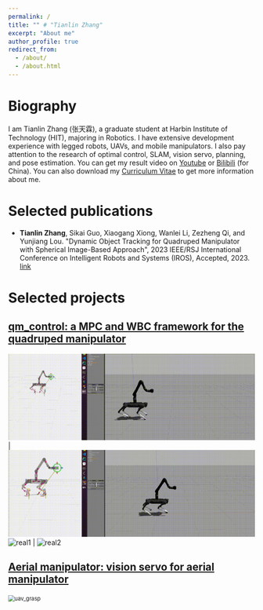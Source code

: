 ```yaml
---
permalink: /
title: "" # "Tianlin Zhang"
excerpt: "About me"
author_profile: true
redirect_from: 
  - /about/
  - /about.html
---
```


# Biography
I am Tianlin Zhang (张天霖), a graduate student at Harbin Institute of Technology (HIT), majoring in Robotics. 
I have extensive development experience with legged robots, UAVs, and mobile manipulators. 
I also pay attention to the research of optimal control, SLAM, vision servo, planning, and pose estimation. 
You can get my result video on [Youtube](https://www.youtube.com/channel/UCRsGxiYkqGvwHsZz1F8rHug) or [Bilibili](https://space.bilibili.com/3289375) (for China). 
You can also download my [Curriculum Vitae](https://skywoodsz.github.io/cv) to get more information about me.

# Selected publications
- **Tianlin Zhang**, Sikai Guo, Xiaogang Xiong, Wanlei Li, Zezheng Qi, and Yunjiang Lou. "Dynamic Object Tracking for Quadruped Manipulator with Spherical Image-Based Approach", 2023 IEEE/RSJ International Conference on Intelligent Robots and Systems (IROS), Accepted, 2023. [link](https://skywoodsz.github.io/publication/2023-06-30-paper-IROS)

# Selected projects
## [qm_control: a MPC and WBC framework for the quadruped manipulator](https://skywoodsz.github.io/projects/2023-qm-control/)
![sim1](../images/projects/qm_control/position_cmd.gif) | ![sim2](../images/projects/qm_control/chicken_hand.gif)
![real1](../images/projects/qm_control/real1.gif) | ![real2](../images/projects/qm_control/real2.gif)

## [Aerial manipulator: vision servo for aerial manipulator](https://skywoodsz.github.io/projects/2021-aerial-manipualtor/)
<img src="..\images\publication\uav_grasp.gif" alt="uav_grasp" style="zoom:80%;" />